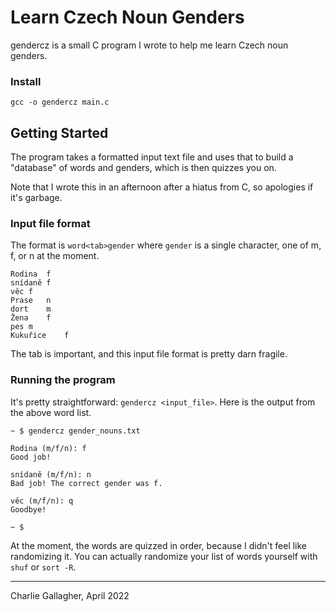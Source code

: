 # Learn Czech Noun Genders
gendercz is a small C program I wrote to help me learn Czech noun genders. 

### Install

```
gcc -o gendercz main.c
```

## Getting Started
The program takes a formatted input text file and uses that to build a
"database" of words and genders, which is then quizzes you on. 

Note that I wrote this in an afternoon after a hiatus from C, so apologies if
it's garbage. 

### Input file format
The format is `word<tab>gender` where `gender` is a single character, one of m,
f, or n at the moment. 

```
Rodina	f
snídaně	f
věc	f
Prase	n
dort	m
Žena	f
pes	m
Kukuřice	f
```

The tab is important, and this input file format is pretty darn fragile. 

### Running the program
It's pretty straightforward: `gendercz <input_file>`. Here is the output from
the above word list. 

```
~ $ gendercz gender_nouns.txt

Rodina (m/f/n): f
Good job!

snídaně (m/f/n): n
Bad job! The correct gender was f.

věc (m/f/n): q
Goodbye!

~ $
```

At the moment, the words are quizzed in order, because I didn't feel like
randomizing it. You can actually randomize your list of words yourself with
`shuf` or `sort -R`. 


---

Charlie Gallagher, April 2022
